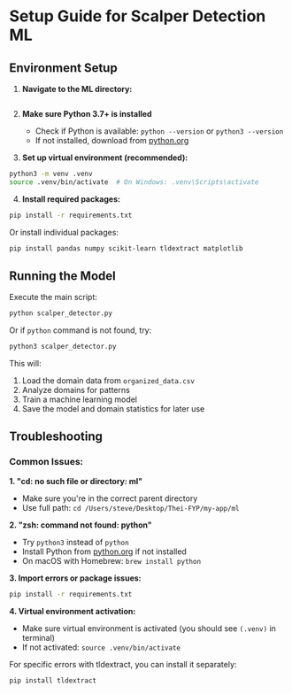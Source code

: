# Setup Guide for Scalper Detection ML

## Environment Setup

1. **Navigate to the ML directory:**
```bash
```

2. **Make sure Python 3.7+ is installed**
   - Check if Python is available: `python --version` or `python3 --version`
   - If not installed, download from [python.org](https://python.org)

3. **Set up virtual environment (recommended):**
```bash
python3 -m venv .venv
source .venv/bin/activate  # On Windows: .venv\Scripts\activate
```

4. **Install required packages:**

```bash
pip install -r requirements.txt
```

Or install individual packages:

```bash
pip install pandas numpy scikit-learn tldextract matplotlib
```

## Running the Model

Execute the main script:

```bash
python scalper_detector.py
```

Or if `python` command is not found, try:

```bash
python3 scalper_detector.py
```

This will:
1. Load the domain data from `organized_data.csv`
2. Analyze domains for patterns
3. Train a machine learning model
4. Save the model and domain statistics for later use

## Troubleshooting

### Common Issues:

**1. "cd: no such file or directory: ml"**
- Make sure you're in the correct parent directory
- Use full path: `cd /Users/steve/Desktop/Thei-FYP/my-app/ml`

**2. "zsh: command not found: python"**
- Try `python3` instead of `python`
- Install Python from [python.org](https://python.org) if not installed
- On macOS with Homebrew: `brew install python`

**3. Import errors or package issues:**
```bash
pip install -r requirements.txt
```

**4. Virtual environment activation:**
- Make sure virtual environment is activated (you should see `(.venv)` in terminal)
- If not activated: `source .venv/bin/activate`

For specific errors with tldextract, you can install it separately:

```bash
pip install tldextract
```

